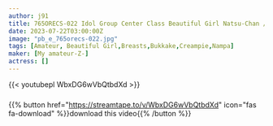 ```yaml
---
author: j91
title: 765ORECS-022 Idol Group Center Class Beautiful Girl Natsu-Chan //Cleaning Blow Covered With Semen → Continuous Pacifier Sperm Nuki //Cute Disturbed Raw Vaginal Cum Shot Etch
date: 2023-07-22T03:00:00Z
image: "pb_e_765orecs-022.jpg"
tags: [Amateur, Beautiful Girl,Breasts,Bukkake,Creampie,Nampa]
maker: [My amateur-Z-]
actress: []
---
```



{{< youtubepl WbxDG6wVbQtbdXd >}}
###

{{% button href="https://streamtape.to/v/WbxDG6wVbQtbdXd" icon="fas fa-download" %}}download this video{{% /button %}}

